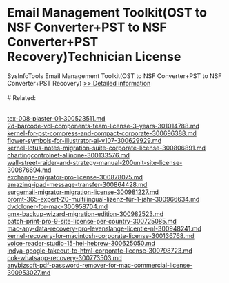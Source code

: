 # Email Management Toolkit(OST to NSF Converter+PST to NSF Converter+PST Recovery)Technician License
SysInfoTools Email Management Toolkit(OST to NSF Converter+PST to NSF Converter+PST Recovery)
[>> Detailed information](https://secure.shareit.com/shareit/product.html?productid=300726156&affiliateid=200057808)<br/><br/># Related:

<br />[tex-008-plaster-01-300523511.md](https://github.com/downloadplanet/downloadplanet/blob/main/tex-008-plaster-01-300523511.md)<br />[2d-barcode-vcl-components-team-license-3-years-301014788.md](https://github.com/downloadplanet/downloadplanet/blob/main/2d-barcode-vcl-components-team-license-3-years-301014788.md)<br />[kernel-for-pst-compress-and-compact-corporate-300696388.md](https://github.com/downloadplanet/downloadplanet/blob/main/kernel-for-pst-compress-and-compact-corporate-300696388.md)<br />[flower-symbols-for-illustrator-ai-v107-300629929.md](https://github.com/downloadplanet/downloadplanet/blob/main/flower-symbols-for-illustrator-ai-v107-300629929.md)<br />[kernel-lotus-notes-migration-suite-corporate-license-300806891.md](https://github.com/downloadplanet/downloadplanet/blob/main/kernel-lotus-notes-migration-suite-corporate-license-300806891.md)<br />[chartingcontrolnet-allinone-300133576.md](https://github.com/downloadplanet/downloadplanet/blob/main/chartingcontrolnet-allinone-300133576.md)<br />[wall-street-raider-and-strategy-manual-200unit-site-license-300876694.md](https://github.com/downloadplanet/downloadplanet/blob/main/wall-street-raider-and-strategy-manual-200unit-site-license-300876694.md)<br />[exchange-migrator-pro-license-300878075.md](https://github.com/downloadplanet/downloadplanet/blob/main/exchange-migrator-pro-license-300878075.md)<br />[amazing-ipad-message-transfer-300864428.md](https://github.com/downloadplanet/downloadplanet/blob/main/amazing-ipad-message-transfer-300864428.md)<br />[surgemail-migrator-migration-license-300981227.md](https://github.com/downloadplanet/downloadplanet/blob/main/surgemail-migrator-migration-license-300981227.md)<br />[promt-365-expert-20-multilingual-lizenz-für-1-jahr-300966634.md](https://github.com/downloadplanet/downloadplanet/blob/main/promt-365-expert-20-multilingual-lizenz-für-1-jahr-300966634.md)<br />[dvdcloner-for-mac-300958704.md](https://github.com/downloadplanet/downloadplanet/blob/main/dvdcloner-for-mac-300958704.md)<br />[gmx-backup-wizard-migration-edition-300982523.md](https://github.com/downloadplanet/downloadplanet/blob/main/gmx-backup-wizard-migration-edition-300982523.md)<br />[batch-print-pro-9-site-license-per-country-300725085.md](https://github.com/downloadplanet/downloadplanet/blob/main/batch-print-pro-9-site-license-per-country-300725085.md)<br />[mac-any-data-recovery-pro-levenslange-licentie-nl-300948241.md](https://github.com/downloadplanet/downloadplanet/blob/main/mac-any-data-recovery-pro-levenslange-licentie-nl-300948241.md)<br />[kernel-recovery-for-macintosh-corporate-license-300136768.md](https://github.com/downloadplanet/downloadplanet/blob/main/kernel-recovery-for-macintosh-corporate-license-300136768.md)<br />[voice-reader-studio-15-hei-hebrew-300625050.md](https://github.com/downloadplanet/downloadplanet/blob/main/voice-reader-studio-15-hei-hebrew-300625050.md)<br />[indya-google-takeout-to-html-corporate-license-300798723.md](https://github.com/downloadplanet/downloadplanet/blob/main/indya-google-takeout-to-html-corporate-license-300798723.md)<br />[cok-whatsapp-recovery-300773503.md](https://github.com/downloadplanet/downloadplanet/blob/main/cok-whatsapp-recovery-300773503.md)<br />[anybizsoft-pdf-password-remover-for-mac-commercial-license-300953027.md](https://github.com/downloadplanet/downloadplanet/blob/main/anybizsoft-pdf-password-remover-for-mac-commercial-license-300953027.md)
